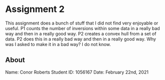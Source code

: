# Assignment 2
This assignment does a bunch of stuff that I did not find very enjoyable or useful. P1 counts the number of inversions within some data in a really bad way and then in a really good way. P2 creates a convex hull from a set of data. P2 does this in a really bad way and then in a really good way. Why was I asked to make it in a bad way? I do not know. 

## About
Name: Conor Roberts
Student ID: 1056167
Date: February 22nd, 2021